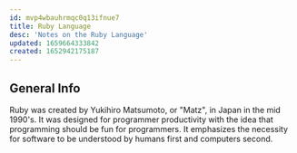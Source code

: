 ```yaml
---
id: mvp4wbauhrmqc0q13ifnue7
title: Ruby Language
desc: 'Notes on the Ruby Language'
updated: 1659664333842
created: 1652942175187
---
```

## General Info

Ruby was created by Yukihiro Matsumoto, or "Matz", in Japan in the mid 1990's. It was designed for programmer productivity with the idea that programming should be fun for programmers. It emphasizes the necessity for software to be understood by humans first and computers second.
